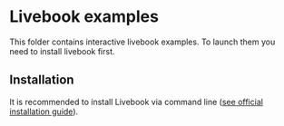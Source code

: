 # Livebook examples 

This folder contains interactive livebook examples. To launch them you need to install livebook first.

## Installation

It is recommended to install Livebook via command line ([see official installation guide](https://github.com/livebook-dev/livebook#escript)). 